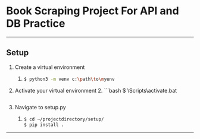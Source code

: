 # Book Scraping Project For API and DB Practice

___


## Setup

1. Create a virtual environment 
   1. ```bash
      $ python3 -m venv c:\path\to\myenv
      ```
      
2. Activate your virtual environment
   2. ```bash
      $ <venv>\Scripts\activate.bat 
      ```

3. Navigate to setup.py
   1. ```bash
      $ cd ~/projectdirectory/setup/
      $ pip install .
      ```

***

